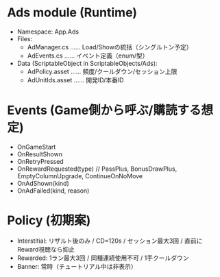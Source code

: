 # Ads module (Runtime)
- Namespace: App.Ads
- Files:
  - AdManager.cs …… Load/Showの統括（シングルトン予定）
  - AdEvents.cs …… イベント定義（enum/型）
- Data (ScriptableObject in ScriptableObjects/Ads):
  - AdPolicy.asset …… 頻度/クールダウン/セッション上限
  - AdUnitIds.asset …… 開発ID/本番ID

# Events (Game側から呼ぶ/購読する想定)
- OnGameStart
- OnResultShown
- OnRetryPressed
- OnRewardRequested(type)   // PassPlus, BonusDrawPlus, EmptyColumnUpgrade, ContinueOnNoMove
- OnAdShown(kind)
- OnAdFailed(kind, reason)

# Policy (初期案)
- Interstitial: リザルト後のみ / CD=120s / セッション最大3回 / 直前にReward視聴なら抑止
- Rewarded: 1ラン最大3回 / 同種連続使用不可 / 1手クールダウン
- Banner: 常時（チュートリアル中は非表示）
